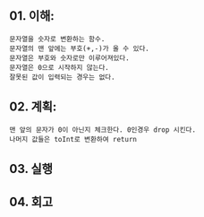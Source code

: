 ## 01. 이해: 
    문자열을 숫자로 변환하는 함수.
    문자열의 맨 앞에는 부호(+,-)가 올 수 있다.
    문자열은 부호와 숫자로만 이루어져있다.
    문자열은 0으로 시작하지 않는다.
    잘못된 값이 입력되는 경우는 없다.

## 02. 계획:
    맨 앞의 문자가 0이 아닌지 체크한다. 0인경우 drop 시킨다.
    나머지 값들은 toInt로 변환하여 return
    
## 03. 실행

## 04. 회고